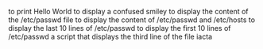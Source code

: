 to print Hello World
to display a confused smiley
to display the content of the /etc/passwd file
to display the content of /etc/passwd and /etc/hosts
to display the last 10 lines of /etc/passwd
to display the first 10 lines of /etc/passwd
a script that displays the third line of the file iacta
